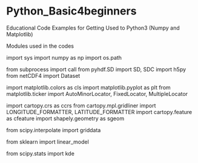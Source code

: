 # Python_Basic4beginners
Educational Code Examples for Getting Used to Python3 (Numpy and Matplotlib)

Modules used in the codes

import sys
import numpy as np
import os.path

from subprocess import call
from pyhdf.SD import SD, SDC
import h5py
from netCDF4 import Dataset

import matplotlib.colors as cls
import matplotlib.pyplot as plt
from matplotlib.ticker import AutoMinorLocator, FixedLocator, MultipleLocator

import cartopy.crs as ccrs
from cartopy.mpl.gridliner import LONGITUDE_FORMATTER, LATITUDE_FORMATTER
import cartopy.feature as cfeature
import shapely.geometry as sgeom

from scipy.interpolate import griddata

from sklearn import linear_model

from scipy.stats import kde
